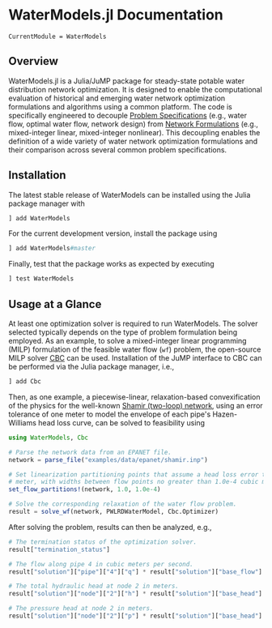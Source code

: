 # WaterModels.jl Documentation

```@meta
CurrentModule = WaterModels
```

## Overview
WaterModels.jl is a Julia/JuMP package for steady-state potable water distribution network optimization.
It is designed to enable the computational evaluation of historical and emerging water network optimization formulations and algorithms using a common platform.
The code is specifically engineered to decouple [Problem Specifications](@ref) (e.g., water flow, optimal water flow, network design) from [Network Formulations](@ref) (e.g., mixed-integer linear, mixed-integer nonlinear).
This decoupling enables the definition of a wide variety of water network optimization formulations and their comparison across several common problem specifications.

## Installation
The latest stable release of WaterModels can be installed using the Julia package manager with
```julia
] add WaterModels
```

For the current development version, install the package using
```julia
] add WaterModels#master
```

Finally, test that the package works as expected by executing
```julia
] test WaterModels
```

## Usage at a Glance
At least one optimization solver is required to run WaterModels.
The solver selected typically depends on the type of problem formulation being employed.
As an example, to solve a mixed-integer linear programming (MILP) formulation of the feasible water flow (`wf`) problem, the open-source MILP solver [CBC](https://github.com/coin-or/Cbc) can be used.
Installation of the JuMP interface to CBC can be performed via the Julia package manager, i.e.,

```julia
] add Cbc
```

Then, as one example, a piecewise-linear, relaxation-based convexification of the physics for the well-known [Shamir (two-loop) network](https://github.com/lanl-ansi/WaterModels.jl/blob/master/examples/data/epanet/shamir.inp), using an error tolerance of one meter to model the envelope of each pipe's Hazen-Williams head loss curve, can be solved to feasibility using

```julia
using WaterModels, Cbc

# Parse the network data from an EPANET file.
network = parse_file("examples/data/epanet/shamir.inp")

# Set linearization partitioning points that assume a head loss error tolerance of one
# meter, with widths between flow points no greater than 1.0e-4 cubic meters per second.
set_flow_partitions!(network, 1.0, 1.0e-4)

# Solve the corresponding relaxation of the water flow problem.
result = solve_wf(network, PWLRDWaterModel, Cbc.Optimizer)
```

After solving the problem, results can then be analyzed, e.g.,
```julia
# The termination status of the optimization solver.
result["termination_status"]

# The flow along pipe 4 in cubic meters per second.
result["solution"]["pipe"]["4"]["q"] * result["solution"]["base_flow"]

# The total hydraulic head at node 2 in meters.
result["solution"]["node"]["2"]["h"] * result["solution"]["base_head"]

# The pressure head at node 2 in meters.
result["solution"]["node"]["2"]["p"] * result["solution"]["base_head"]
```
